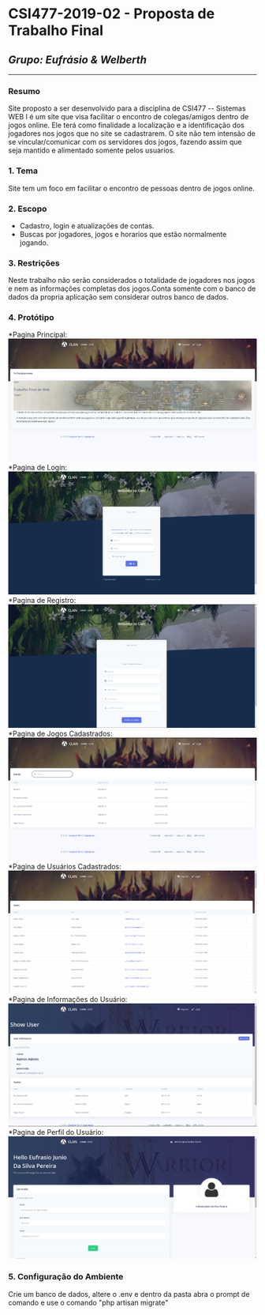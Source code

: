 # **CSI477-2019-02 - Proposta de Trabalho Final**
## *Grupo: Eufrásio & Welberth*

--------------

<!-- Descrever um resumo sobre o trabalho. -->

### Resumo
  Site proposto a ser desenvolvido para a disciplina de CSI477 -- Sistemas WEB I é um site que visa facilitar o encontro de colegas/amigos dentro de jogos online. Ele terá como finalidade a localização e a identificação dos jogadores nos jogos que no site se cadastrarem. O site não tem intensão de se vincular/comunicar com os servidores dos jogos, fazendo assim que seja mantido e alimentado somente pelos usuarios.

<!-- Apresentar o tema. -->
### 1. Tema
Site tem um foco em facilitar o encontro de pessoas dentro de jogos online.

<!-- Descrever e limitar o escopo da aplicação. -->
### 2. Escopo
- Cadastro, login e atualizações de contas.
- Buscas por jogadores, jogos e horarios que estão normalmente jogando.

<!-- Apresentar restrições de funcionalidades e de escopo. -->
### 3. Restrições

  Neste trabalho não serão considerados o totalidade de jogadores nos jogos e nem as informações completas dos jogos.Conta somente com o banco de dados da propria aplicação sem considerar outros banco de dados.

<!-- Construir alguns protótipos para a aplicação, disponibilizá-los no Github e descrever o que foi considerado. //-->
### 4. Protótipo

  *Pagina Principal:![alt-text][index]
  *Pagina de Login:![alt-text][login]
  *Pagina de Registro:![alt-text][register]
  *Pagina de Jogos Cadastrados:![alt-text][games]
  *Pagina de Usuários Cadastrados:![alt-text][user]
  *Pagina de Informações do Usuário:![alt-text][user_show]
  *Pagina de Perfil do Usuário:![alt-text][profile]



[index]:https://github.com/UFOP-CSI477/2019-02-trabalho-final-eufrasio-welberth/blob/master/prototype/index.png "Tela inicial"
[login]:https://github.com/UFOP-CSI477/2019-02-trabalho-final-eufrasio-welberth/blob/master/prototype/login.png "Tela de Login"
[register]:https://github.com/UFOP-CSI477/2019-02-trabalho-final-eufrasio-welberth/blob/master/prototype/register.png "Tela de Registro"
[games]:https://github.com/UFOP-CSI477/2019-02-trabalho-final-eufrasio-welberth/blob/master/prototype/games.png "Tela de Jogos Cadastrados"
[user]:https://github.com/UFOP-CSI477/2019-02-trabalho-final-eufrasio-welberth/blob/master/prototype/user.png "Tela de Usuarios"
[user_show]:https://github.com/UFOP-CSI477/2019-02-trabalho-final-eufrasio-welberth/blob/master/prototype/user_show.png "Tela com Informações de um Usuario"
[profile]:https://github.com/UFOP-CSI477/2019-02-trabalho-final-eufrasio-welberth/blob/master/prototype/profile.png "Tela de Perfil de Usuario"

### 5. Configuração do Ambiente
Crie um banco de dados, altere o .env e dentro da pasta abra o prompt de comando e use o comando "php artisan migrate"